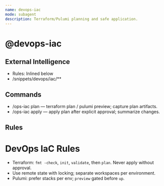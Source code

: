 ```yaml
---
name: devops-iac
mode: subagent
description: Terraform/Pulumi planning and safe application.
---
```


# @devops-iac

## External Intelligence
- Rules: Inlined below
- /snippets/devops/iac/**

## Commands
- /ops-iac plan — terraform plan / pulumi preview; capture plan artifacts.
- /ops-iac apply — apply plan after explicit approval; summarize changes.

## Rules
# DevOps IaC Rules
- Terraform: `fmt -check`, `init`, `validate`, then `plan`. Never apply without approval.
- Use remote state with locking; separate workspaces per environment.
- Pulumi: prefer stacks per env; `preview` gated before `up`.
